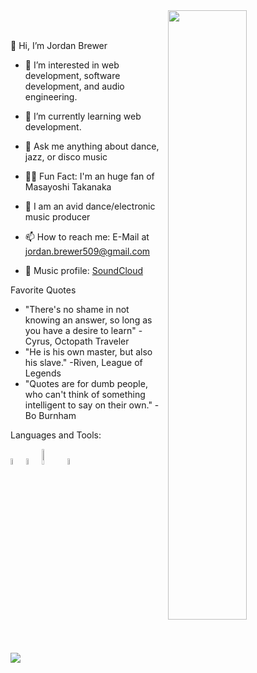 <img src="https://user-images.githubusercontent.com/114613634/216458167-6e7301cf-7733-4617-af2c-ae0a0a37a718.jpg" height=50% width=50% align=right />
<br /> <br />

👋 Hi, I’m Jordan Brewer
- 👀 I’m interested in web development, software development, and audio engineering.
- 🌱 I’m currently learning web development.
- 💭 Ask me anything about dance, jazz, or disco music
- 🙋‍♂️ Fun Fact: I'm an huge fan of Masayoshi Takanaka
- 🎼 I am an avid dance/electronic music producer

- 📫 How to reach me: E-Mail at jordan.brewer509@gmail.com
- 🎵 Music profile: [SoundCloud](https://www.soundcloud.com/zoxlei)

Favorite Quotes

- "There's no shame in not knowing an answer, so long as you have a desire to learn" - Cyrus, Octopath Traveler <br />
- "He is his own master, but also his slave." -Riven, League of Legends
- "Quotes are for dumb people, who can't think of something intelligent to say on their own." -Bo Burnham

Languages and Tools:

<img src="https://user-images.githubusercontent.com/114613634/216465027-4e16b715-a89e-4a1b-8763-98ec468d689a.svg" height=5% width=5% /><img src="https://user-images.githubusercontent.com/114613634/216465522-afca2c24-697a-4dad-a320-76d44b5d2986.svg" height=5% width=5% /><img src="https://user-images.githubusercontent.com/114613634/216465685-49d1fe02-e446-4042-b807-01fa1ea3ade5.svg" height=8% width=8% /><img src="https://user-images.githubusercontent.com/114613634/216466624-e2cb5c1e-13f4-4b4d-9110-0135b07296ad.svg" height=5% width=5% />

![](https://komarev.com/ghpvc/?username=jordanbrewer509)

